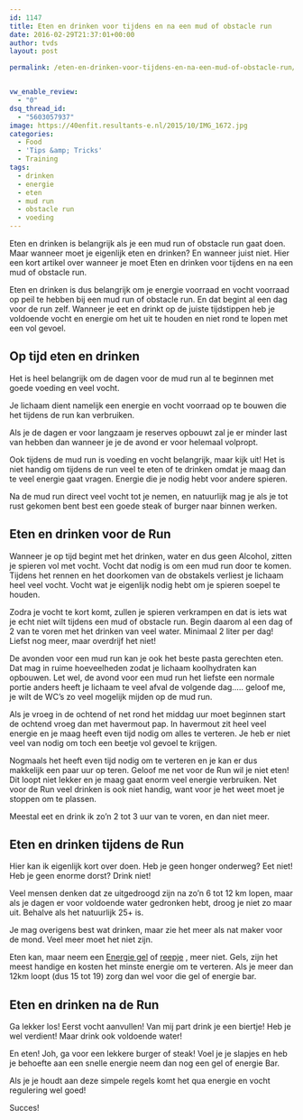 ```yaml
---
id: 1147
title: Eten en drinken voor tijdens en na een mud of obstacle run
date: 2016-02-29T21:37:01+00:00
author: tvds
layout: post

permalink: /eten-en-drinken-voor-tijdens-en-na-een-mud-of-obstacle-run/


vw_enable_review:
  - "0"
dsq_thread_id:
  - "5603057937"
image: https://40enfit.resultants-e.nl/2015/10/IMG_1672.jpg
categories:
  - Food
  - 'Tips &amp; Tricks'
  - Training
tags:
  - drinken
  - energie
  - eten
  - mud run
  - obstacle run
  - voeding
---
```

Eten en drinken is belangrijk als je een mud run of obstacle run gaat doen. Maar wanneer moet je eigenlijk eten en drinken? En wanneer juist niet. Hier een kort artikel over wanneer je moet Eten en drinken voor tijdens en na een mud of obstacle run.<!--more-->

Eten en drinken is dus belangrijk om je energie voorraad en vocht voorraad op peil te hebben bij een mud run of obstacle run. En dat begint al een dag voor de run zelf. Wanneer je eet en drinkt op de juiste tijdstippen heb je voldoende vocht en energie om het uit te houden en niet rond te lopen met een vol gevoel.

## Op tijd eten en drinken

Het is heel belangrijk om de dagen voor de mud run al te beginnen met goede voeding en veel vocht.

Je lichaam dient namelijk een energie en vocht voorraad op te bouwen die het tijdens de run kan verbruiken.

Als je de dagen er voor langzaam je reserves opbouwt zal je er minder last van hebben dan wanneer je je de avond er voor helemaal volpropt.

Ook tijdens de mud run is voeding en vocht belangrijk, maar kijk uit! Het is niet handig om tijdens de run veel te eten of te drinken omdat je maag dan te veel energie gaat vragen. Energie die je nodig hebt voor andere spieren.

Na de mud run direct veel vocht tot je nemen, en natuurlijk mag je als je tot rust gekomen bent best een goede steak of burger naar binnen werken.

## Eten en drinken voor de Run

Wanneer je op tijd begint met het drinken, water en dus geen Alcohol, zitten je spieren vol met vocht. Vocht dat nodig is om een mud run door te komen. Tijdens het rennen en het doorkomen van de obstakels verliest je lichaam heel veel vocht. Vocht wat je eigenlijk nodig hebt om je spieren soepel te houden.

Zodra je vocht te kort komt, zullen je spieren verkrampen en dat is iets wat je echt niet wilt tijdens een mud of obstacle run. Begin daarom al een dag of 2 van te voren met het drinken van veel water. Minimaal 2 liter per dag! Liefst nog meer, maar overdrijf het niet!

De avonden voor een mud run kan je ook het beste pasta gerechten eten. Dat mag in ruime hoeveelheden zodat je lichaam koolhydraten kan opbouwen. Let wel, de avond voor een mud run het liefste een normale portie anders heeft je lichaam te veel afval de volgende dag&#8230;.. geloof me, je wilt de WC&#8217;s zo veel mogelijk mijden op de mud run.

Als je vroeg in de ochtend of net rond het middag uur moet beginnen start de ochtend vroeg dan met havermout pap. In havermout zit heel veel energie en je maag heeft even tijd nodig om alles te verteren. Je heb er niet veel van nodig om toch een beetje vol gevoel te krijgen.

Nogmaals het heeft even tijd nodig om te verteren en je kan er dus makkelijk een paar uur op teren. Geloof me net voor de Run wil je niet eten! Dit loopt niet lekker en je maag gaat enorm veel energie verbruiken. Net voor de Run veel drinken is ook niet handig, want voor je het weet moet je stoppen om te plassen.

Meestal eet en drink ik zo&#8217;n 2 tot 3 uur van te voren, en dan niet meer.

## Eten en drinken tijdens de Run

Hier kan ik eigenlijk kort over doen. Heb je geen honger onderweg? Eet niet! Heb je geen enorme dorst? Drink niet!

Veel mensen denken dat ze uitgedroogd zijn na zo&#8217;n 6 tot 12 km lopen, maar als je dagen er voor voldoende water gedronken hebt, droog je niet zo maar uit. Behalve als het natuurlijk 25+ is.

Je mag overigens best wat drinken, maar zie het meer als nat maker voor de mond. Veel meer moet het niet zijn.

Eten kan, maar neem een <a href="https://40enfit.nl/run/energie-gels/" target="_blank">Energie gel</a> of <a href="https://40enfit.nl/run/energierepen/" target="_blank">reepje</a> , meer niet. Gels, zijn het meest handige en kosten het minste energie om te verteren. Als je meer dan 12km loopt (dus 15 tot 19) zorg dan wel voor die gel of energie bar.

## Eten en drinken na de Run

Ga lekker los! Eerst vocht aanvullen! Van mij part drink je een biertje! Heb je wel verdient! Maar drink ook voldoende water!

En eten! Joh, ga voor een lekkere burger of steak! Voel je je slapjes en heb je behoefte aan een snelle energie neem dan nog een gel of energie Bar.

Als je je houdt aan deze simpele regels komt het qua energie en vocht regulering wel goed!

Succes!